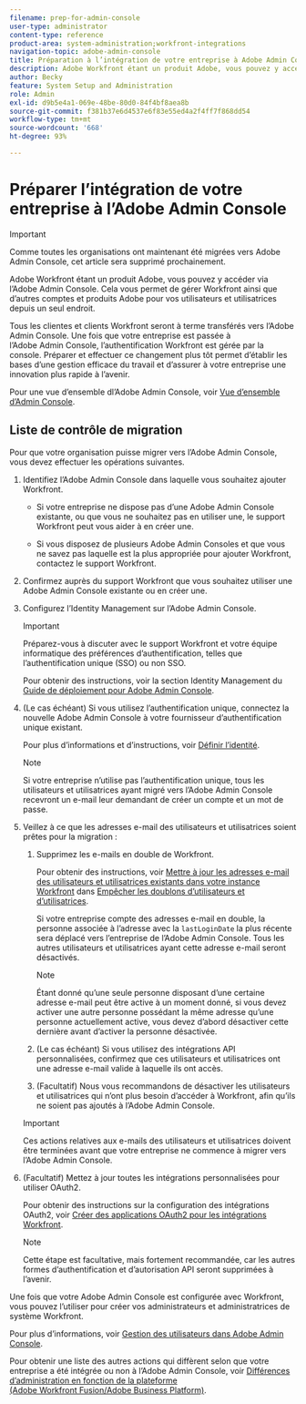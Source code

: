 ```yaml
---
filename: prep-for-admin-console
user-type: administrator
content-type: reference
product-area: system-administration;workfront-integrations
navigation-topic: adobe-admin-console
title: Préparation à l’intégration de votre entreprise à Adobe Admin Console
description: Adobe Workfront étant un produit Adobe, vous pouvez y accéder via l’Adobe Admin Console. Cela vous permet de gérer Workfront ainsi que d’autres comptes et produits Adobe pour vos utilisateurs et utilisatrices depuis un seul endroit.
author: Becky
feature: System Setup and Administration
role: Admin
exl-id: d9b5e4a1-069e-48be-80d0-84f4bf8aea8b
source-git-commit: f381b37e6d4537e6f83e55ed4a2f4ff7f868dd54
workflow-type: tm+mt
source-wordcount: '668'
ht-degree: 93%

---
```


# Préparer l’intégration de votre entreprise à l’Adobe Admin Console

<!-- Audited: 12/2023 -->

<!--DELETE ME MARCH 2026-->

>[!IMPORTANT]
>
>Comme toutes les organisations ont maintenant été migrées vers Adobe Admin Console, cet article sera supprimé prochainement.

Adobe Workfront étant un produit Adobe, vous pouvez y accéder via l’Adobe Admin Console. Cela vous permet de gérer Workfront ainsi que d’autres comptes et produits Adobe pour vos utilisateurs et utilisatrices depuis un seul endroit.

Tous les clientes et clients Workfront seront à terme transférés vers l’Adobe Admin Console. Une fois que votre entreprise est passée à l’Adobe Admin Console, l’authentification Workfront est gérée par la console. Préparer et effectuer ce changement plus tôt permet d’établir les bases d’une gestion efficace du travail et d’assurer à votre entreprise une innovation plus rapide à l’avenir.

Pour une vue d’ensemble dl’Adobe Admin Console, voir [Vue d’ensemble d’Admin Console](https://helpx.adobe.com/fr/enterprise/using/admin-console.html).

## Liste de contrôle de migration

Pour que votre organisation puisse migrer vers l’Adobe Admin Console, vous devez effectuer les opérations suivantes.

1. Identifiez l’Adobe Admin Console dans laquelle vous souhaitez ajouter Workfront.

   * Si votre entreprise ne dispose pas d’une Adobe Admin Console existante, ou que vous ne souhaitez pas en utiliser une, le support Workfront peut vous aider à en créer une.

   * Si vous disposez de plusieurs Adobe Admin Consoles et que vous ne savez pas laquelle est la plus appropriée pour ajouter Workfront, contactez le support Workfront.

1. Confirmez auprès du support Workfront que vous souhaitez utiliser une Adobe Admin Console existante ou en créer une.

1. Configurez l’Identity Management sur l’Adobe Admin Console.

   >[!IMPORTANT]
   >
   >Préparez-vous à discuter avec le support Workfront et votre équipe informatique des préférences d’authentification, telles que l’authentification unique (SSO) ou non SSO.

   Pour obtenir des instructions, voir la section Identity Management du [Guide de déploiement pour Adobe Admin Console](https://helpx.adobe.com/enterprise/using/deployment-planning.html).

1. (Le cas échéant) Si vous utilisez l’authentification unique, connectez la nouvelle Adobe Admin Console à votre fournisseur d’authentification unique existant.

   Pour plus d’informations et d’instructions, voir [Définir l’identité](https://helpx.adobe.com/enterprise/using/set-up-identity.html).

   >[!NOTE]
   >
   >Si votre entreprise n’utilise pas l’authentification unique, tous les utilisateurs et utilisatrices ayant migré vers l’Adobe Admin Console recevront un e-mail leur demandant de créer un compte et un mot de passe.

1. Veillez à ce que les adresses e-mail des utilisateurs et utilisatrices soient prêtes pour la migration :

   1. Supprimez les e-mails en double de Workfront.

      Pour obtenir des instructions, voir [Mettre à jour les adresses e-mail des utilisateurs et utilisatrices existants dans votre instance Workfront](/help/quicksilver/administration-and-setup/manage-workfront/security/prevent-duplicate-users.md#update-email-addresses-of-existing-users-in-your-workfront-instance) dans [Empêcher les doublons d’utilisateurs et d’utilisatrices](/help/quicksilver/administration-and-setup/manage-workfront/security/prevent-duplicate-users.md).

      Si votre entreprise compte des adresses e-mail en double, la personne associée à l’adresse avec la `lastLoginDate` la plus récente sera déplacé vers l’entreprise de l’Adobe Admin Console. Tous les autres utilisateurs et utilisatrices ayant cette adresse e-mail seront désactivés.

      >[!NOTE]
      >
      >Étant donné qu’une seule personne disposant d’une certaine adresse e-mail peut être active à un moment donné, si vous devez activer une autre personne possédant la même adresse qu’une personne actuellement active, vous devez d’abord désactiver cette dernière avant d’activer la personne désactivée.

   1. (Le cas échéant) Si vous utilisez des intégrations API personnalisées, confirmez que ces utilisateurs et utilisatrices ont une adresse e-mail valide à laquelle ils ont accès.

   1. (Facultatif) Nous vous recommandons de désactiver les utilisateurs et utilisatrices qui n’ont plus besoin d’accéder à Workfront, afin qu’ils ne soient pas ajoutés à l’Adobe Admin Console.

   >[!IMPORTANT]
   >
   >Ces actions relatives aux e-mails des utilisateurs et utilisatrices doivent être terminées avant que votre entreprise ne commence à migrer vers l’Adobe Admin Console.

1. (Facultatif) Mettez à jour toutes les intégrations personnalisées pour utiliser OAuth2.

   Pour obtenir des instructions sur la configuration des intégrations OAuth2, voir [Créer des applications OAuth2 pour les intégrations Workfront](../../administration-and-setup/configure-integrations/create-oauth-application.md).

   >[!NOTE]
   >
   >Cette étape est facultative, mais fortement recommandée, car les autres formes d’authentification et d’autorisation API seront supprimées à l’avenir.

Une fois que votre Adobe Admin Console est configurée avec Workfront, vous pouvez l’utiliser pour créer vos administrateurs et administratrices de système Workfront.

Pour plus d’informations, voir [Gestion des utilisateurs dans Adobe Admin Console](../../administration-and-setup/add-users/create-and-manage-users/admin-console.md).

Pour obtenir une liste des autres actions qui diffèrent selon que votre entreprise a été intégrée ou non à l’Adobe Admin Console, voir [Différences d’administration en fonction de la plateforme (Adobe Workfront Fusion/Adobe Business Platform)](../../administration-and-setup/get-started-wf-administration/actions-in-admin-console.md).
